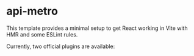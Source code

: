 # api-metro

This template provides a minimal setup to get React working in Vite with HMR and some ESLint rules.

Currently, two official plugins are available:
